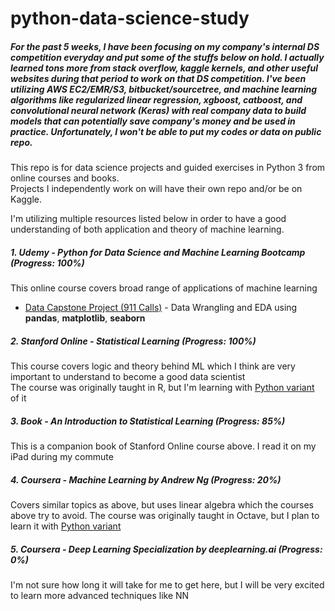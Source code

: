 # python-data-science-study

  
##### For the past 5 weeks, I have been focusing on my company's internal DS competition everyday and put some of the stuffs below on hold. I actually learned tons more from stack overflow, kaggle kernels, and other useful websites during that period to work on that DS competition. I've been utilizing AWS EC2/EMR/S3, bitbucket/sourcetree, and machine learning algorithms like regularized linear regression, xgboost, catboost, and convolutional neural network (Keras) with real company data to build models that can potentially save company's money and be used in practice. Unfortunately, I won't be able to put my codes or data on public repo.

This repo is for data science projects and guided exercises in Python 3 from online courses and books.  
Projects I independently work on will have their own repo and/or be on Kaggle.

I'm utilizing multiple resources listed below in order to have a good understanding of both application and theory of machine learning.

##### 1. Udemy - Python for Data Science and Machine Learning Bootcamp (Progress: 100%)  
  This online course covers broad range of applications of machine learning  
  - [Data Capstone Project (911 Calls)](https://github.com/bchoiny/python-data-science-study/tree/master/911-eda) - Data Wrangling and EDA using **pandas**, **matplotlib**, **seaborn**
  
##### 2. Stanford Online - Statistical Learning (Progress: 100%)  
  This course covers logic and theory behind ML which I think are very important to understand to become a good data scientist  
  The course was originally taught in R, but I'm learning with [Python variant](https://github.com/Pierian-Data/ISLR-python) of it 
  
##### 3. Book - An Introduction to Statistical Learning (Progress: 85%)  
  This is a companion book of Stanford Online course above. I read it on my iPad during my commute
  
##### 4. Coursera - Machine Learning by Andrew Ng (Progress: 20%)  
  Covers similar topics as above, but uses linear algebra which the courses above try to avoid. The course was originally taught in Octave, but I plan to learn it with [Python variant](https://github.com/dibgerge/ml-coursera-python-assignments)
  
##### 5. Coursera - Deep Learning Specialization by deeplearning.ai (Progress: 0%)  
  I'm not sure how long it will take for me to get here, but I will be very excited to learn more advanced techniques like NN
